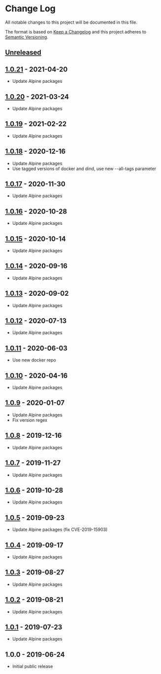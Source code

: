 # Change Log
All notable changes to this project will be documented in this file.

The format is based on [Keep a Changelog](http://keepachangelog.com/)
and this project adheres to [Semantic Versioning](http://semver.org/).

## [Unreleased]

## [1.0.21] - 2021-04-20
- Update Alpine packages

## [1.0.20] - 2021-03-24
- Update Alpine packages

## [1.0.19] - 2021-02-22
- Update Alpine packages

## [1.0.18] - 2020-12-16
- Update Alpine packages
- Use tagged versions of docker and dind, use new --all-tags parameter

## [1.0.17] - 2020-11-30
- Update Alpine packages

## [1.0.16] - 2020-10-28
- Update Alpine packages

## [1.0.15] - 2020-10-14
- Update Alpine packages

## [1.0.14] - 2020-09-16
- Update Alpine packages

## [1.0.13] - 2020-09-02
- Update Alpine packages

## [1.0.12] - 2020-07-13
- Update Alpine packages

## [1.0.11] - 2020-06-03
- Use new docker repo

## [1.0.10] - 2020-04-16
- Update Alpine packages

## [1.0.9] - 2020-01-07
- Update Alpine packages
- Fix version regex

## [1.0.8] - 2019-12-16
- Update Alpine packages

## [1.0.7] - 2019-11-27
- Update Alpine packages

## [1.0.6] - 2019-10-28
- Update Alpine packages

## [1.0.5] - 2019-09-23
- Update Alpine packages (fix CVE-2019-15903)

## [1.0.4] - 2019-09-17
- Update Alpine packages

## [1.0.3] - 2019-08-27
- Update Alpine packages

## [1.0.2] - 2019-08-21
- Update Alpine packages

## [1.0.1] - 2019-07-23
- Update Alpine packages

## 1.0.0 - 2019-06-24
- Initial public release

[Unreleased]:  https://github.com/gmitirol/alpine310/compare/1.0.21...HEAD
[1.0.21]: https://github.com/gmitirol/alpine310/compare/1.0.20...1.0.21
[1.0.20]: https://github.com/gmitirol/alpine310/compare/1.0.19...1.0.20
[1.0.19]: https://github.com/gmitirol/alpine310/compare/1.0.18...1.0.19
[1.0.18]: https://github.com/gmitirol/alpine310/compare/1.0.17...1.0.18
[1.0.17]: https://github.com/gmitirol/alpine310/compare/1.0.16...1.0.17
[1.0.16]: https://github.com/gmitirol/alpine310/compare/1.0.15...1.0.16
[1.0.15]: https://github.com/gmitirol/alpine310/compare/1.0.14...1.0.15
[1.0.14]: https://github.com/gmitirol/alpine310/compare/1.0.13...1.0.14
[1.0.13]: https://github.com/gmitirol/alpine310/compare/1.0.12...1.0.13
[1.0.12]: https://github.com/gmitirol/alpine310/compare/1.0.11...1.0.12
[1.0.11]: https://github.com/gmitirol/alpine310/compare/1.0.10...1.0.11
[1.0.10]: https://github.com/gmitirol/alpine310/compare/1.0.9...1.0.10
[1.0.9]: https://github.com/gmitirol/alpine310/compare/1.0.8...1.0.9
[1.0.8]: https://github.com/gmitirol/alpine310/compare/1.0.7...1.0.8
[1.0.7]: https://github.com/gmitirol/alpine310/compare/1.0.6...1.0.7
[1.0.6]: https://github.com/gmitirol/alpine310/compare/1.0.5...1.0.6
[1.0.5]: https://github.com/gmitirol/alpine310/compare/1.0.4...1.0.5
[1.0.4]: https://github.com/gmitirol/alpine310/compare/1.0.3...1.0.4
[1.0.3]: https://github.com/gmitirol/alpine310/compare/1.0.2...1.0.3
[1.0.2]: https://github.com/gmitirol/alpine310/compare/1.0.1...1.0.2
[1.0.1]: https://github.com/gmitirol/alpine310/compare/1.0.0...1.0.1
